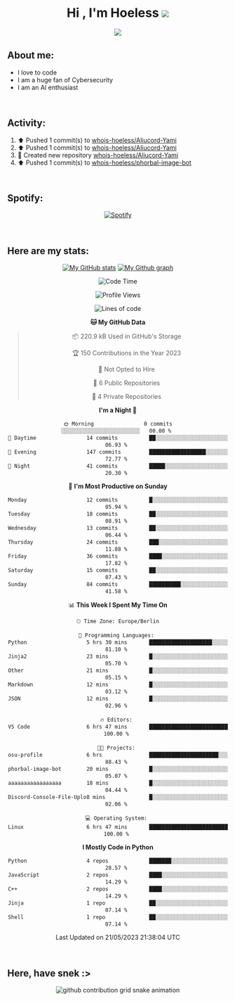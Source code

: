 <h1 align="center">Hi , I'm Hoeless <img src="https://media.giphy.com/media/hvRJCLFzcasrR4ia7z/giphy.gif" width="35"></h1>
<p align="center">
  <a href="https://github.com/whois-hoeless"><img src="https://readme-typing-svg.demolab.com?font=Roboto+Mono&weight=300&size=28&duration=4000&pause=100&color=C109F7&center=true&vCenter=true&width=580&height=127&lines=I'm+a+programmer;I'm+an+AI+enthusiast;I'm+a+big+fan+of+Neural+Networks;I'm+interested+in+Computer+Science;I+love+Cybersecurity;By+the+way+I+use+Arch+%F0%9F%92%80"></a>
</p>

## About me:

- I love to code
- I am a huge fan of Cybersecurity
- I am an AI enthusiast 

<br>

## Activity:

<!--RECENT_ACTIVITY:start-->
1. ⬆️ Pushed 1 commit(s) to [whois-hoeless/Aliucord-Yami](https://github.com/whois-hoeless/Aliucord-Yami)<br>
2. ⬆️ Pushed 1 commit(s) to [whois-hoeless/Aliucord-Yami](https://github.com/whois-hoeless/Aliucord-Yami)<br>
3. 📔 Created new repository [whois-hoeless/Aliucord-Yami](https://github.com/whois-hoeless/Aliucord-Yami)<br>
4. ⬆️ Pushed 1 commit(s) to [whois-hoeless/phorbal-image-bot](https://github.com/whois-hoeless/phorbal-image-bot)<br>
<!--RECENT_ACTIVITY:end-->

<br>

## Spotify:

<div align="center">

[![Spotify](https://whois-hoeless.vercel.app/api/spotify?background_color=0d1117&border_color=090d13)](https://open.spotify.com/user/heanchenhorst)
</div>

<br>

## Here are my stats:

<div align="center">
    
 [![My GitHub stats](https://github-readme-stats.vercel.app/api?username=whois-hoeless&count_private=true&show_icons=true&theme=radical)](https://github.com/whois-hoeless)
 [![My Github graph](http://github-profile-summary-cards.vercel.app/api/cards/profile-details?username=whois-hoeless&theme=radical)](https://github.com/whois-hoeless)

<!--START_SECTION:waka-->
![Code Time](http://img.shields.io/badge/Code%20Time-12%20hrs%201%20min-blue)

![Profile Views](http://img.shields.io/badge/Profile%20Views-3-blue)

![Lines of code](https://img.shields.io/badge/From%20Hello%20World%20I%27ve%20Written-24.4%20thousand%20lines%20of%20code-blue)

**🐱 My GitHub Data** 

> 📦 220.9 kB Used in GitHub's Storage 
 > 
> 🏆 150 Contributions in the Year 2023
 > 
> 🚫 Not Opted to Hire
 > 
> 📜 6 Public Repositories 
 > 
> 🔑 4 Private Repositories 
 > 
**I'm a Night 🦉** 

```text
🌞 Morning                0 commits           ░░░░░░░░░░░░░░░░░░░░░░░░░   00.00 % 
🌆 Daytime                14 commits          ██░░░░░░░░░░░░░░░░░░░░░░░   06.93 % 
🌃 Evening                147 commits         ██████████████████░░░░░░░   72.77 % 
🌙 Night                  41 commits          █████░░░░░░░░░░░░░░░░░░░░   20.30 % 
```
📅 **I'm Most Productive on Sunday** 

```text
Monday                   12 commits          █░░░░░░░░░░░░░░░░░░░░░░░░   05.94 % 
Tuesday                  18 commits          ██░░░░░░░░░░░░░░░░░░░░░░░   08.91 % 
Wednesday                13 commits          ██░░░░░░░░░░░░░░░░░░░░░░░   06.44 % 
Thursday                 24 commits          ███░░░░░░░░░░░░░░░░░░░░░░   11.88 % 
Friday                   36 commits          ████░░░░░░░░░░░░░░░░░░░░░   17.82 % 
Saturday                 15 commits          ██░░░░░░░░░░░░░░░░░░░░░░░   07.43 % 
Sunday                   84 commits          ██████████░░░░░░░░░░░░░░░   41.58 % 
```


📊 **This Week I Spent My Time On** 

```text
🕑︎ Time Zone: Europe/Berlin

💬 Programming Languages: 
Python                   5 hrs 30 mins       ████████████████████░░░░░   81.10 % 
Jinja2                   23 mins             █░░░░░░░░░░░░░░░░░░░░░░░░   05.70 % 
Other                    21 mins             █░░░░░░░░░░░░░░░░░░░░░░░░   05.15 % 
Markdown                 12 mins             █░░░░░░░░░░░░░░░░░░░░░░░░   03.12 % 
JSON                     12 mins             █░░░░░░░░░░░░░░░░░░░░░░░░   02.96 % 

🔥 Editors: 
VS Code                  6 hrs 47 mins       █████████████████████████   100.00 % 

🐱‍💻 Projects: 
osu-profile              6 hrs               ██████████████████████░░░   88.43 % 
phorbal-image-bot        20 mins             █░░░░░░░░░░░░░░░░░░░░░░░░   05.07 % 
aaaaaaaaaaaaaaaaa        18 mins             █░░░░░░░░░░░░░░░░░░░░░░░░   04.44 % 
Discord-Console-File-Uplo8 mins              █░░░░░░░░░░░░░░░░░░░░░░░░   02.06 % 

💻 Operating System: 
Linux                    6 hrs 47 mins       █████████████████████████   100.00 % 
```

**I Mostly Code in Python** 

```text
Python                   4 repos             ███████░░░░░░░░░░░░░░░░░░   28.57 % 
JavaScript               2 repos             ████░░░░░░░░░░░░░░░░░░░░░   14.29 % 
C++                      2 repos             ████░░░░░░░░░░░░░░░░░░░░░   14.29 % 
Jinja                    1 repo              ██░░░░░░░░░░░░░░░░░░░░░░░   07.14 % 
Shell                    1 repo              ██░░░░░░░░░░░░░░░░░░░░░░░   07.14 % 
```




 Last Updated on 21/05/2023 21:38:04 UTC
<!--END_SECTION:waka-->
</div>
<br>

## Here, have snek :>
<div align="center">
<picture>
  <source media="(prefers-color-scheme: dark)" srcset="https://raw.githubusercontent.com/whois-hoeless/whois-hoeless/output/github-contribution-grid-snake-dark.svg">
  <source media="(prefers-color-scheme: light)" srcset="https://raw.githubusercontent.com/whois-hoeless/whois-hoeless/output/github-contribution-grid-snake.svg">
  <img alt="github contribution grid snake animation" src="https://raw.githubusercontent.com/whois-hoeless/whois-hoeless/output/github-contribution-grid-snake.svg">
</div>
